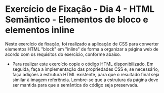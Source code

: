 # Exercício de Fixação - Dia 4 - HTML Semântico - Elementos de bloco e elementos inline

Neste exercício de fixação, foi realizado a aplicação de CSS para converter elementos HTML "block" em "inline" de forma a organizar a página web de acordo com os requisitos do exercício, conforme abaixo.

- Para realizar este exercício copie o código HTML disponibilizado. Em seguida, faça a implementação das propriedades CSS e, se necessário, faça adições à estrutura HTML existente, para que o resultado final seja similar à imagem referência.
Lembre-se que a estrutura da página deve ser mantida para que a semântica do código seja preservada.
